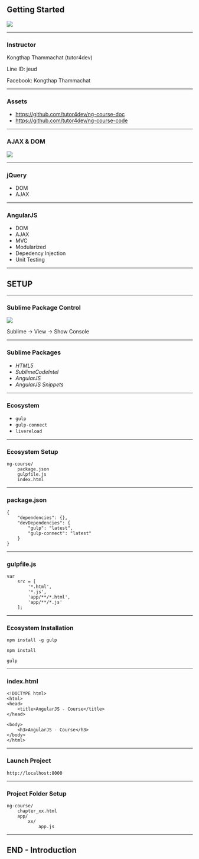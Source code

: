 ## Getting Started

![](http://i.cubeupload.com/HNiXf4.jpg)

---

### Instructor

Kongthap Thammachat (tutor4dev)

Line ID: jeud

Facebook: Kongthap Thammachat

---

### Assets

- https://github.com/tutor4dev/ng-course-doc
- https://github.com/tutor4dev/ng-course-code

---

### AJAX & DOM

![](http://i.cubeupload.com/c5F2FE.jpg)

---

### jQuery

- DOM
- AJAX

---

### AngularJS

- DOM
- AJAX
- MVC
- Modularized
- Depedency Injection
- Unit Testing

---

## SETUP

---

### Sublime Package Control

![](http://i.cubeupload.com/aZmNsp.png)

Sublime -> View -> Show Console

---

### Sublime Packages

- *HTML5*
- *SublimeCodeIntel*
- *AngularJS*
- *AngularJS Snippets*

---

### Ecosystem

- `gulp`
- `gulp-connect`
- `livereload`

---

### Ecosystem Setup

	ng-course/
		package.json
		gulpfile.js
		index.html

---

### package.json

	{
		"dependencies": {},
		"devDependencies": {
			"gulp": "latest",
			"gulp-connect": "latest"
		}
	}

---

### gulpfile.js

	var
		src = [
			'*.html',
			'*.js',
			'app/**/*.html',
			'app/**/*.js'
		];

---

### Ecosystem Installation

	npm install -g gulp

	npm install

	gulp

---

### index.html

	<!DOCTYPE html>
	<html>
	<head>
		<title>AngularJS - Course</title>
	</head>

	<body>
		<h3>AngularJS - Course</h3>
	</body>
	</html>

---

### Launch Project

	http://localhost:8000

---

### Project Folder Setup

	ng-course/
		chapter_xx.html
		app/
			xx/
				app.js

---

## END - Introduction